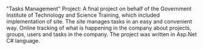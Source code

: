 "Tasks Management" Project:
A final project on behalf of the Government Institute of Technology and Science Training, which included implementation of site.
The site manages tasks in an easy and convenient way.
Online tracking of what is happening in the company about projects, groups, users and tasks in the company.
The project was written in Asp.Net C# language.
